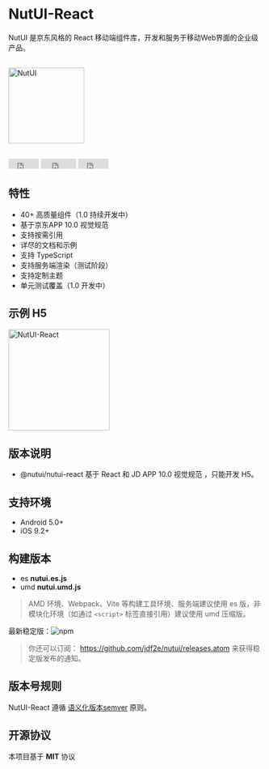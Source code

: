 # NutUI-React

NutUI 是京东风格的 React 移动端组件库，开发和服务于移动Web界面的企业级产品。

<div style="margin:30px 0;">
    <img src="https://img14.360buyimg.com/imagetools/jfs/t1/167902/2/8762/791358/603742d7E9b4275e3/e09d8f9a8bf4c0ef.png" width="150" alt="NutUI">
</div>

<iframe src="https://ghbtns.com/github-btn.html?user=jdf2e&repo=nutui-react&type=star&count=true" frameborder="0" scrolling="0" width="60px" height="20px"></iframe>

<iframe src="https://ghbtns.com/github-btn.html?user=jdf2e&repo=nutui-react&type=watch&count=true&v=2" frameborder="0" scrolling="0" width="70px" height="20px"></iframe>

<iframe src="https://ghbtns.com/github-btn.html?user=jdf2e&repo=nutui-react&type=fork&count=true" frameborder="0" scrolling="0" width="60px" height="20px"></iframe>

## 特性

* 40+ 高质量组件（1.0 持续开发中）
* 基于京东APP 10.0 视觉规范
* 支持按需引用
* 详尽的文档和示例
* 支持 TypeScript
* 支持服务端渲染（测试阶段）
* 支持定制主题
* 单元测试覆盖（1.0 开发中）

## 示例 H5 

<img src="https://img12.360buyimg.com/imagetools/jfs/t1/202336/18/18586/7437/61b832ccE0b13d53d/18605da7232a5a0e.png" width="200" alt="NutUI-React" />


## 版本说明

- @nutui/nutui-react 基于 React 和 JD APP 10.0 视觉规范 ，只能开发 H5。

## 支持环境

* Android 5.0+
* iOS 9.2+

## 构建版本

* es **nutui.es.js**
* umd **nutui.umd.js**

> AMD 环境、Webpack、Vite 等构建工具环境、服务端建议使用 es 版，非模块化环境（如通过 `<script>` 标签直接引用）建议使用 umd 压缩版。

最新稳定版：![npm](https://img.shields.io/npm/v/@nutui/nutui-react.svg)

> 你还可以订阅： https://github.com/jdf2e/nutui/releases.atom 来获得稳定版发布的通知。

## 版本号规则

NutUI-React 遵循 [语义化版本semver](https://semver.org/) 原则。

## 开源协议

本项目基于 **MIT** 协议
